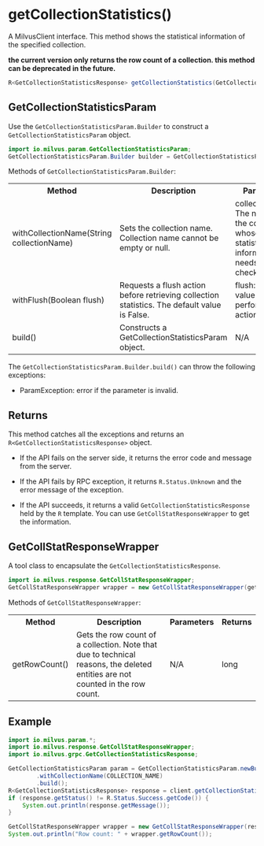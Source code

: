 # getCollectionStatistics()

A MilvusClient interface. This method shows the statistical information of the specified collection. 

<div class="admonition note">

<p><b>the current version only returns the row count of a collection. this method can be deprecated in the future.</b></p>

</div>

```java
R<GetCollectionStatisticsResponse> getCollectionStatistics(GetCollectionStatisticsParam requestParam);
```

## GetCollectionStatisticsParam

Use the `GetCollectionStatisticsParam.Builder` to construct a `GetCollectionStatisticsParam` object.

```java
import io.milvus.param.GetCollectionStatisticsParam;
GetCollectionStatisticsParam.Builder builder = GetCollectionStatisticsParam.newBuilder();
```

Methods of `GetCollectionStatisticsParam.Builder`:

<table>
    <tr>
        <th>Method</th>
        <th>Description</th>
        <th>Parameters</th>
    </tr>
    <tr>
        <td>withCollectionName(String collectionName)</td>
        <td>Sets the collection name. Collection name cannot be empty or null.</td>
        <td>collectionName: The name of the collection whose statistical information needs to be checked.</td>
    </tr>
    <tr>
        <td>withFlush(Boolean flush)</td>
        <td>Requests a flush action before retrieving collection statistics. The default value is False.</td>
        <td>flush: Set the value to true to perform a flush action.</td>
    </tr>
    <tr>
        <td>build()</td>
        <td>Constructs a GetCollectionStatisticsParam object.</td>
        <td>N/A</td>
    </tr>
</table>

The `GetCollectionStatisticsParam.Builder.build()` can throw the following exceptions:

- ParamException: error if the parameter is invalid.

## Returns

This method catches all the exceptions and returns an `R<GetCollectionStatisticsResponse>` object.

- If the API fails on the server side, it returns the error code and message from the server.

- If the API fails by RPC exception, it returns `R.Status.Unknown` and the error message of the exception.

- If the API succeeds, it returns a valid `GetCollectionStatisticsResponse` held by the `R` template. You can use `GetCollStatResponseWrapper` to get the information.

## GetCollStatResponseWrapper

A tool class to encapsulate the `GetCollectionStatisticsResponse`. 

```java
import io.milvus.response.GetCollStatResponseWrapper;
GetCollStatResponseWrapper wrapper = new GetCollStatResponseWrapper(getStatResponse);
```

Methods of `GetCollStatResponseWrapper`:

<table>
   <tr>
     <th><strong>Method</strong></th>
     <th><strong>Description</strong></th>
     <th><strong>Parameters</strong></th>
     <th><strong>Returns</strong></th>
   </tr>
   <tr>
     <td>getRowCount()<br/></td>
     <td>Gets the row count of a collection. Note that due to technical reasons, the deleted entities are not counted in the row count.</td>
     <td>N/A<br/></td>
     <td>long</td>
   </tr>
</table>

## Example

```java
import io.milvus.param.*;
import io.milvus.response.GetCollStatResponseWrapper;
import io.milvus.grpc.GetCollectionStatisticsResponse;

GetCollectionStatisticsParam param = GetCollectionStatisticsParam.newBuilder()
        .withCollectionName(COLLECTION_NAME)
        .build();
R<GetCollectionStatisticsResponse> response = client.getCollectionStatistics(param);
if (response.getStatus() != R.Status.Success.getCode()) {
    System.out.println(response.getMessage());
}

GetCollStatResponseWrapper wrapper = new GetCollStatResponseWrapper(response.getData());
System.out.println("Row count: " + wrapper.getRowCount());
```

